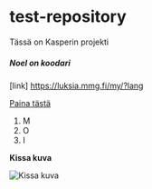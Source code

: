 # test-repository
Tässä on Kasperin projekti
##### Noel on koodari
[link] https://luksia.mmg.fi/my/?lang

<a href="https://www.example.com/my great page">Paina tästä</a>

1. M
2. O
3. I

**Kissa kuva**

![Kissa kuva](https://www.bing.com/images/search?view=detailV2&ccid=M%2blaQQL9&id=BE505071BB886BF12936B418E8A6706108EFF372&thid=OIP.M-laQQL9xi1pvT4rqmEh6gHaEL&mediaurl=https%3a%2f%2f3.bp.blogspot.com%2f-JseOyAZ2lwU%2fW0XBShiq_pI%2fAAAAAAAANaE%2fzjv3RtAqZpo9nNsVOxRC5MJqGysNkcuuACKgBGAs%2fs1600%2f20180623_103735.jpg&cdnurl=https%3a%2f%2fth.bing.com%2fth%2fid%2fR.33e95a4102fdc62d69bd3e2baa6121ea%3frik%3dcvPvCGFwpugYtA%26pid%3dImgRaw%26r%3d0&exph=902&expw=1600&q=kissa&simid=608039070474203072&FORM=IRPRST&ck=0C05B7F7E8EC85953525474EB9DBF33D&selectedIndex=7&ajaxhist=0&ajaxserp=0)
